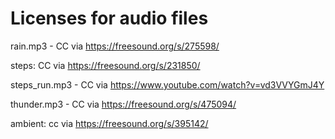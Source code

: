 # Licenses for audio files

rain.mp3 - CC via https://freesound.org/s/275598/

steps: CC via https://freesound.org/s/231850/

steps_run.mp3 - CC via https://www.youtube.com/watch?v=vd3VVYGmJ4Y

thunder.mp3 - CC via https://freesound.org/s/475094/

ambient: cc via https://freesound.org/s/395142/
